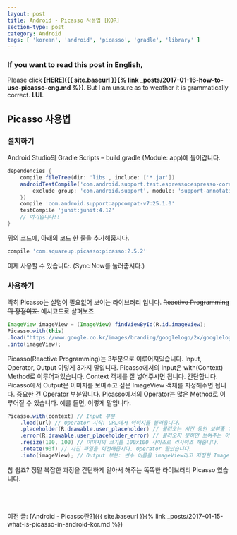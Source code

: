 ```yaml
---
layout: post
title: Android - Picasso 사용법 [KOR]
section-type: post
category: Android
tags: [ 'korean', 'android', 'picasso', 'gradle', 'library' ]
---
```

### If you want to read this post in English,
Please click **[HERE]({{ site.baseurl }}{% link _posts/2017-01-16-how-to-use-picasso-eng.md %})**. But I am unsure as to weather it is grammatically correct. **LUL**

## Picasso 사용법

### 설치하기

Android Studio의 Gradle Scripts – build.gradle (Module: app)에 들어갑니다.

```gradle
dependencies {
    compile fileTree(dir: 'libs', include: ['*.jar'])
    androidTestCompile('com.android.support.test.espresso:espresso-core:2.2.2', {
        exclude group: 'com.android.support', module: 'support-annotations'
    })
    compile 'com.android.support:appcompat-v7:25.1.0'
    testCompile 'junit:junit:4.12'
    // 여기입니다!!
}
```

위의 코드에, 아래의 코드 한 줄을 추가해줍시다.

```gradle
compile 'com.squareup.picasso:picasso:2.5.2'
```

이제 사용할 수 있습니다. (Sync Now를 눌러줍시다.)

### 사용하기

딱히 Picasso는 설명이 필요없어 보이는 라이브러리 입니다. ~~Reactive Programming의 장점이죠.~~ 예시코드로 살펴보죠.

```java
ImageView imageView = (ImageView) findViewById(R.id.imageView);
Picasso.with(this)
.load("https://www.google.co.kr/images/branding/googlelogo/2x/googlelogo_color_272x92dp.png")
.into(imageView);
```

Picasso(Reactive Programming)는 3부분으로 이루어져있습니다. Input, Operator, Output 이렇게 3가지 말입니다.
Picasso에서의 Input은 with(Context) Method로 이루어져있습니다. Context 객체를 잘 넣어주시면 됩니다. 간단합니다.
Picasso에서 Output은 이미지를 보여주고 싶은 ImageView 객체를 지정해주면 됩니다.
중요한 건 Operator 부분입니다. Picasso에서의 Operator는 많은 Method로 이루어질 수 있습니다. 예를 들면, 이렇게 말입니다.

```java
Picasso.with(context) // Input 부분
    .load(url) // Operator 시작: URL에서 이미지를 불러옵니다.
    .placeholder(R.drawable.user_placeholder) // 불러오는 시간 동안 보여줄 이미지 파일입니다.
    .error(R.drawable.user_placeholder_error) // 불러오지 못하면 보여주는 이미지 파일입니다.
    .resize(100, 100) // 이미지의 크기를 100x100 사이즈로 리사이즈 해줍니다.
    .rotate(90f) // 사진 파일을 회전해줍시다. Operator 끝났습니다.
    .into(imageView); // Output 부분: 변수 이름을 imageView라고 지정한 ImageView에 이미지를 보여줍니다.
```

참 쉽죠? 정말 복잡한 과정을 간단하게 알아서 해주는 똑똑한 라이브러리 Picasso 였습니다.


<br><br><br>
이전 글: [Android - Picasso란?]({{ site.baseurl }}{% link _posts/2017-01-15-what-is-picasso-in-android-kor.md %})
<br><br><br>
